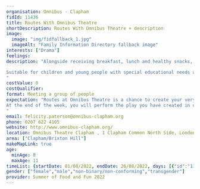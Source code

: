 ```yaml
---
organisation: Omnibus - Clapham
fidId: 11436
title: Routes With Omnibus Theatre
shortDescription: Routes With Omnibus Theatre + description
image:
  image: "img/fidfallback_1.jpg"
  imageAlt: "Family Information Directory fallback image"
interests: ["Drama"]
feelings:
description: "Alongside receiving breakfast, lunch and healthy snacks, 15 to 20 young people work together under the guidance of our facilitators to create their own production which they perform to friends and family at the end of the week in our Theatre. The aims for the week are simple; to have fun, work as a team, challenge yourself and use your imagination!

Suitable for children and young people with special educational needs and disabilities.
"
costValue: 0
costQualifier: 
format: Meeting a group of people
expectation: "Routes at Omnibus Theatre is a chance to create your very own play, working with a group of other young people, based on whatever story you want to tell. 
At the end of the week, you will perform the play you have created in our theatre, with lighting, sound and costume. Each day you will also join us for a tasty breakfast and lunch, including a pizza party on the final day!
"
email: felicity.paterson@omnibus-clapham.org
phone: 0207 622 4105
website: http://www.omnibus-clapham.org/
location: Omnibus Theatre Clapham , 1 Clapham Common North Side, London, SW4 0QW
area: ["Clapham/Brixton Hill"]
makeMapLink: true
age:
  minAge: 8
  maxAge: 11
timeList: {startDate: 01/08/2022, endDate: 26/08/2022, days: [{"id":"11436","fis_provider_name":"Routes With Omnibus Theatre","day":"Monday","start_time":"9:00 AM","end_time":"1:00 PM"},{"id":"11436","fis_provider_name":"Routes With Omnibus Theatre","day":"Tuesday","start_time":"9:00 AM","end_time":"1:00 PM"},{"id":"11436","fis_provider_name":"Routes With Omnibus Theatre","day":"Wednesday","start_time":"9:00 AM","end_time":"1:00 PM"},{"id":"11436","fis_provider_name":"Routes With Omnibus Theatre","day":"Thursday","start_time":"9:00 AM","end_time":"1:00 PM"},{"id":"11436","fis_provider_name":"Routes With Omnibus Theatre","day":"Friday","start_time":"9:00 AM","end_time":"1:00 PM"}] }
gender: ["female","male","non-binary/non-conforming","transgender"]
provider: Summer of Food and Fun 2022
---
```


